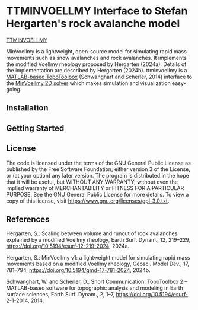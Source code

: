 # TTMINVOELLMY Interface to Stefan Hergarten's rock avalanche model

[TTMINVOELLMY](/images/ttminvoellmy.jpg "Eiger Landslide")

MinVoellmy is a lightweight, open-source model for simulating rapid mass movements such as snow avalanches and rock avalanches. It implements the modified Voellmy rheology proposed by Hergarten (2024a). Details of the implementation are described by Hergarten (2024b). ttminvoellmy is a [MATLAB-based TopoToolbox](https://github.com/TopoToolbox/topotoolbox3) (Schwanghart and Scherler, 2014) interface to the [MinVoellmy 2D solver](http://hergarten.at/minvoellmy/) which makes simulation and visualization easy-going. 

## Installation

<instructions>

## Getting Started

<pointer to gettingStarted.mlx file>

## License

The code is licensed under the terms of the GNU General Public License as published by the Free Software Foundation; either version 3 of the License, or (at your option) any later version. The program is distributed in the hope that it will be useful, but WITHOUT ANY WARRANTY; without even the implied warranty of MERCHANTABILITY or FITNESS FOR A PARTICULAR PURPOSE. See the GNU General Public License for more details. To view a copy of this license, visit https://www.gnu.org/licenses/gpl-3.0.txt. 

## References

Hergarten, S.: Scaling between volume and runout of rock avalanches explained by a modified Voellmy rheology, Earth Surf. Dynam., 12, 219–229, https://doi.org/10.5194/esurf-12-219-2024, 2024a. 

Hergarten, S.: MinVoellmy v1: a lightweight model for simulating rapid mass movements based on a modified Voellmy rheology, Geosci. Model Dev., 17, 781–794, https://doi.org/10.5194/gmd-17-781-2024, 2024b. 

Schwanghart, W. and Scherler, D.: Short Communication: TopoToolbox 2 – MATLAB-based software for topographic analysis and modeling in Earth surface sciences, Earth Surf. Dynam., 2, 1–7, https://doi.org/10.5194/esurf-2-1-2014, 2014. 


